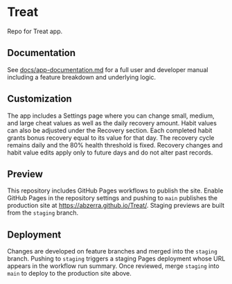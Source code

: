 # Treat

Repo for Treat app.

## Documentation

See [docs/app-documentation.md](docs/app-documentation.md) for a full user and developer manual including a feature breakdown and underlying logic.

## Customization

The app includes a Settings page where you can change small, medium, and large cheat values as well as the daily recovery amount. Habit values can also be adjusted under the Recovery section. Each completed habit grants bonus recovery equal to its value for that day. The recovery cycle remains daily and the 80% health threshold is fixed. Recovery changes and habit value edits apply only to future days and do not alter past records.

## Preview

This repository includes GitHub Pages workflows to publish the site.
Enable GitHub Pages in the repository settings and pushing to `main` publishes
the production site at https://abzerra.github.io/Treat/. Staging previews are
built from the `staging` branch.

## Deployment

Changes are developed on feature branches and merged into the `staging` branch.
Pushing to `staging` triggers a staging Pages deployment whose URL appears in the
workflow run summary. Once reviewed, merge `staging` into `main` to deploy to the
production site above.
